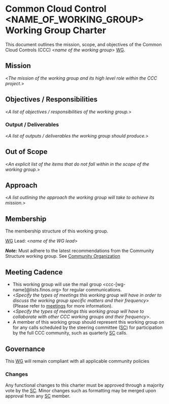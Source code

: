 # Common Cloud Control <NAME_OF_WORKING_GROUP> Working Group Charter

This document outlines the mission, scope, and objectives of the Common Cloud Controls (CCC) <*name of the working group*> [WG].

## Mission

<*The mission of the working group and its high level role within the CCC project.*>

## Objectives / Responsibilities

<*A list of objectives / responsibilities of the working group.*>

### Output / Deliverables

<*A list of outputs / deliverables the working group should produce.*>

## Out of Scope

<*An explicit list of the items that do not fall within in the scope of the working group.*>

## Approach

<*A list outlining the approach the working group will take to achieve its mission.*>

## Membership

The membership structure of this working group.

[WG] Lead: <*name of the WG lead*>

***Note:*** Must adhere to the latest recommendations from the Community Structure working group. See [Community Organization](../recommendations/community-organisation.md#roles-definition-for-a-working-group)

## Meeting Cadence

* This working group will use the mail group <ccc-[wg-name]@lists.finos.org> for regular communications.
* <*Specify the types of meetings this working group will have in order to discuss the working group specific matters and their frequency*> (Please refer to [meetings](../recommendations/communication.md#meetings) for more information).
* <*Specify the types of meetings this working group will have to collaborate with other CCC working groups and their frequency*>. 
* A member of this working group should represent this working group on for any calls scheduled by the steering committee ([SC]) for participation by the full CCC community, such as quarterly [SC] calls.

## Governance

This [WG] will remain compliant with all applicable community policies

### Changes

Any functional changes to this charter must be approved through a majority vote by the [SC]. Minor changes such as formatting may be merged upon approval from any [SC] member.

[WG]: <../../community-groups.md#working-groups>
[SC]: <../../community-groups.md#steering-committee>